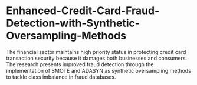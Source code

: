 # Enhanced-Credit-Card-Fraud-Detection-with-Synthetic-Oversampling-Methods
The financial sector maintains high priority status in protecting credit card transaction security because it damages both businesses and consumers. The research presents improved fraud detection through the implementation of SMOTE and ADASYN as synthetic oversampling methods to tackle class imbalance in fraud databases.
